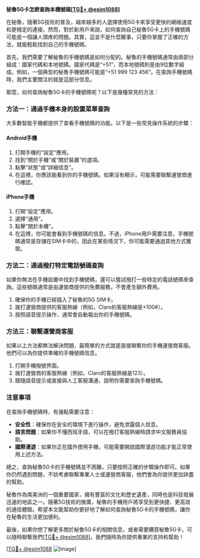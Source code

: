 **秘魯5G卡怎麽查詢本機號碼[[TG💪+ @esim1088](https://t.me/s/esim1088)]**

在秘魯，隨著5G技術的普及，越來越多的人選擇使用5G卡來享受更快的網絡速度和更穩定的連接。然而，對於新用戶來說，如何查詢自己秘魯5G卡上的手機號碼可能是一個讓人頭疼的問題。其實，這並不是什麼難事，只要你掌握了正確的方法，就能輕鬆找到自己的手機號碼。

首先，我們需要了解秘魯的手機號碼是如何分配的。秘魯的手機號碼通常由兩部分組成：國家代碼和本地號碼。國家代碼是“+51”，而本地號碼則是由9位數字組成。例如，一個典型的秘魯手機號碼可能是“+51 999 123 456”。在查詢手機號碼時，我們主要關注的就是這部分信息。

那麼，如何查詢秘魯5G卡的手機號碼呢？以下是幾種常見的方法：

### 方法一：通過手機本身的設置菜單查詢

大多數智能手機都提供了查看手機號碼的功能。以下是一些常見操作系統的步驟：

#### Android手機
1. 打開手機的“設定”應用。
2. 找到“關於手機”或“關於裝置”的選項。
3. 點擊“狀態”或“詳細信息”。
4. 在這裡，你應該能看到你的手機號碼。如果沒有顯示，可能需要聯繫運營商進行確認。

#### iPhone手機
1. 打開“設定”應用。
2. 選擇“通用”。
3. 點擊“關於本機”。
4. 在這裡，你可能會看到手機號碼的信息。不過，iPhone用戶需要注意，手機號碼通常是存儲在SIM卡中的，因此在某些情況下，你可能需要通過其他方式獲取。

### 方法二：通過撥打特定電話號碼查詢

如果你無法在手機設置中找到手機號碼，還可以嘗試撥打一些特定的電話號碼來查詢。這些號碼通常是由運營商提供的免費服務，不會產生額外費用。

1. 確保你的手機已經插入了秘魯的5G SIM卡。
2. 拨打運營商提供的客服熱線（例如，Claro的客服熱線是*100#）。
3. 按照語音提示操作，通常會自動報出你的手機號碼。

### 方法三：聯繫運營商客服

如果以上方法都無法解決問題，最簡單的方式就是直接聯繫你的手機運營商客服。他們可以為你提供準確的手機號碼信息。

1. 打開手機撥號界面。
2. 拨打運營商的客服熱線（例如，Claro的客服熱線是123）。
3. 跟隨語音提示或直接與人工客服溝通，說明你需要查詢手機號碼。

### 注意事項

在查詢手機號碼時，有幾點需要注意：

- **安全性**：確保你在安全的環境下進行操作，避免泄露個人信息。
- **語言問題**：如果你不懂西班牙語，可以在撥打客服熱線時請求中文服務員協助。
- **國際漫遊**：如果你正在國外使用手機，可能需要開啟國際漫遊功能才能正常使用上述方法。

總之，查詢秘魯5G卡的手機號碼並不困難，只要按照正確的步驟操作即可。如果你仍然遇到問題，不妨考慮聯繫專業人士或運營商客服，他們會為你提供更加詳盡的幫助。

秘魯作為南美洲的一個重要國家，擁有豐富的文化和歷史遺產，同時也是科技發展迅速的地區之一。隨著5G技術的推廣，秘魯的手機用戶將享受到更快捷、更高效的通信體驗。希望本文能幫助你更好地了解如何查詢秘魯5G卡的手機號碼，讓你在秘魯的生活更加便利。

最後，如果你想了解更多關於秘魯5G卡的相關信息，或者需要購買秘魯5G卡，可以隨時聯繫我們[[TG💪+ @esim1088](https://t.me/s/esim1088)]。我們隨時為你提供專業的支持和幫助！

[[TG💪+ @esim1088](https://t.me/s/esim1088) ![Image](https://i.postimg.cc/4NQfJmqS/Snipaste-2025-05-13-00-14-12.png)]